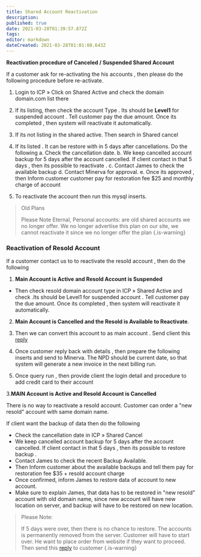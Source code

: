 ```yaml
---
title: Shared Account Reactivation
description: 
published: true
date: 2021-03-28T01:39:57.872Z
tags: 
editor: markdown
dateCreated: 2021-03-28T01:01:08.643Z
---
```


**Reactivation procedure of Canceled / Suspended Shared Account**

If a customer ask for re-activating the his accounts , then please do the following procedure before re-activate.

1. Login to ICP » Click on Shared Active and check the domain domain.com list there
1. If its listing, then check the account Type . Its should be **Level1** for suspended account . Tell customer pay the due amount. Once its completed , then system will reactivate it automatically.
1. If its not listing in the shared active. Then search in Shared cancel
1. If its listed . It can be restore with in 5 days after cancellations. Do the following
   a. Check the cancellation date.
   b. We keep cancelled account backup for 5 days after the        account cancelled. If client contact in that 5 days ,          then its possible to reactivate .
   c. Contact James to check the available backup
   d. Contact Minerva for approval.
   e. Once its approved , then Inform customer customer pay for restoration fee $25 and monthly charge of account
   
5. To reactivate the account then run this mysql inserts.

> Old Plans
> 
> Please Note Eternal, Personal accounts: are old shared accounts we no longer offer. We no longer advertise this plan on our site, we cannot reactivate it since we no longer offer the plan
{.is-warning}

### Reactivation of Resold Account


If a customer contact us to to reactivate the resold account , then do the following

1. **Main Account is Active and Resold Account is Suspended**

- Then check resold domain account type in ICP » Shared Active and check .Its should be Level1 for suspended account . Tell customer pay the due amount. Once its completed , then system will reactivate it automatically.

2. **Main Account is Cancelled and the Resold is Available to Reactivate**.

  1. Then we can convert this account to as main account . Send client this [reply](/Templates/Reactivationrepliesforshared)

  2. Once customer reply back with details , then prepare the following inserts and send to Minerva. The NPD should be current date, so that system will generate a new invoice in the next billing run.
  3. Once query run , then provide client the login detail and procedure to add credit card to their account

3.**MAIN Account is Active and Resold Account is Cancelled**

There is no way to reactivate a resold account. Customer can order a "new resold" account with same domain name.

If client want the backup of data then do the following

- Check the cancellation date in ICP » Shared Cancel
- We keep cancelled account backup for 5 days after the account cancelled. If client contact in that 5 days , then its possible to restore backup .
- Contact James to check the recent Backup Available.
- Then Inform customer about the available backups and tell them pay for restoration fee $35 + resold account charge
- Once confirmed, inform James to restore data of account to new account.
- Make sure to explain James, that data has to be restored in "new resold" account with old domain name, since new account will have new location on server, and backup will have to be restored on new location.


> Please Note:
> 
> If 5 days were over, then there is no chance to restore. The accounts is permanently removed from the server. Customer will have to start over. He want to place order from website if they want to proceed. Then send this [reply](/Templates/Reactivationrepliesforshared) to customer
{.is-warning}

